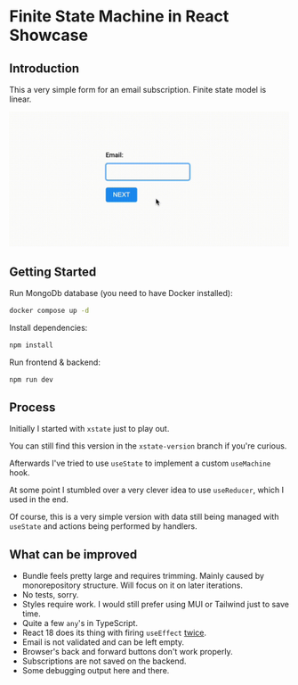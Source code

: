 # Finite State Machine in React Showcase

## Introduction

This a very simple form for an email subscription. Finite state model is linear.

![Recording](docs/recording.gif)

## Getting Started

Run MongoDb database (you need to have Docker installed):

```sh
docker compose up -d
```

Install dependencies:

```sh
npm install
```

Run frontend & backend:

```sh
npm run dev
```

## Process

Initially I started with `xstate` just to play out.

You can still find this version in the `xstate-version` branch if you're curious.

Afterwards I've tried to use `useState` to implement a custom `useMachine` hook.

At some point I stumbled over a very clever idea to use `useReducer`, which I used in the end.

Of course, this is a very simple version with data still being managed with `useState` and actions being performed by handlers.

## What can be improved

- Bundle feels pretty large and requires trimming. Mainly caused by monorepository structure. Will focus on it on later iterations.
- No tests, sorry.
- Styles require work. I would still prefer using MUI or Tailwind just to save time.
- Quite a few `any`'s in TypeScript.
- React 18 does its thing with firing `useEffect` [twice](https://beta.reactjs.org/learn/synchronizing-with-effects#how-to-handle-the-effect-firing-twice-in-development).
- Email is not validated and can be left empty.
- Browser's back and forward buttons don't work properly.
- Subscriptions are not saved on the backend.
- Some debugging output here and there.

